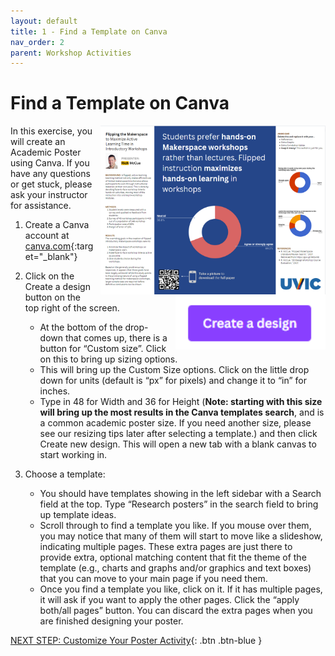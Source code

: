 ```yaml
---
layout: default
title: 1 - Find a Template on Canva
nav_order: 2
parent: Workshop Activities
---
```


# Find a Template on Canva

<img src="images/25.png" alt="poster example" style="float:right;width:360px;margin-left:10px;">

In this exercise, you will create an Academic Poster using Canva. If you have any questions or get stuck, please ask your instructor for assistance. 

1.  Create a Canva account at 
[canva.com](https://ww.canva.com/){:target="_blank"}

    <img src="images/01.png" alt="new slide" style="float:right;width:240px;margin-left:10px;">

2.  Click on the Create a design button on the top right of the screen.
    - At the bottom of the drop-down that comes up, there is a button for “Custom size”. Click on this to bring up sizing options.
    - This will bring up the Custom Size options. Click on the little drop down for units (default is “px” for pixels) and change it to “in” for inches.
    - Type in 48 for Width and 36 for Height (**Note: starting with this size will bring up the most results in the Canva templates search**, and is a common academic poster size. If you need another size, please see our resizing tips later after selecting a template.) and then click Create new design. This will open a new tab with a blank canvas to start working in. 

3. Choose a template:
   - You should have templates showing in the left sidebar with a Search field at the top. Type “Research posters” in the search field to bring up template ideas. 
   - Scroll through to find a template you like. If you mouse over them, you may notice that many of them will start to move like a slideshow, indicating multiple pages. These extra pages are just there to provide extra, optional matching content that fit the theme of the template (e.g., charts and graphs and/or graphics and text boxes) that you can move to your main page if you need them. 
    - Once you find a template you like, click on it. If it has multiple pages, it will ask if you want to apply the other pages. Click the “apply both/all pages” button. You can discard the extra pages when you are finished designing your poster. 

   

[NEXT STEP: Customize Your Poster Activity](act-2.html){: .btn .btn-blue }
